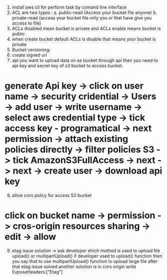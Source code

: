 1. install aws cli for perform task by comand line interface
2. ACL are two types : a. public-read (Access your bucket file anyone) b. private-read (access your bucket file only you or that have give you access to file)
3. ACLs disabled mean bucket is private and ACLs enable means bucket is public
4. when create bucket default ACLs is disable that means your bucket is private
5. Bucket versioning: 
6. create signed url
7. api you want to upload data on se bucket through api then you need to api key and secret key of s3 bucket to access bucket.
# generate Api key -> click on user name -> security cridential -> Users -> add user -> write username -> select aws credential type -> tick access key - programatical -> next permission -> attach existing policies directly -> filter policies S3 -> tick AmazonS3FullAccess -> next -> next -> create user -> download api key
8. allow cors policy for access S3 bucket
# click on bucket name -> permission -> cros-origin resources sharing -> edit -> allow
9. etag issue solution -> ask developer ehich method is used to upload file upload() or multipartUpload() if developer used to upload() function then you say that to use multipartUpload() function to upload large file after that etag issue solved another solution is in cors origin write ExposeHeaders:["Etag"]